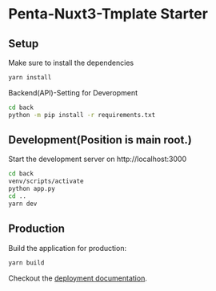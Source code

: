 # Penta-Nuxt3-Tmplate Starter

## Setup

Make sure to install the dependencies

```bash
yarn install
```

Backend(API)-Setting for Deveropment

```bash
cd back
python -m pip install -r requirements.txt
```

## Development(Position is main root.)

Start the development server on http://localhost:3000

```bash
cd back
venv/scripts/activate
python app.py
cd ..
yarn dev
```

## Production

Build the application for production:

```bash
yarn build
```

Checkout the [deployment documentation](https://v3.nuxtjs.org/docs/deployment).
